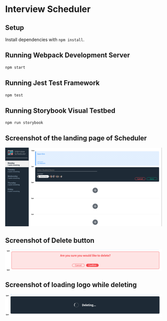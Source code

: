 # Interview Scheduler

## Setup

Install dependencies with `npm install`.

## Running Webpack Development Server

```sh
npm start
```

## Running Jest Test Framework

```sh
npm test
```

## Running Storybook Visual Testbed

```sh
npm run storybook
```

## Screenshot of the landing page of Scheduler
!["Screenshot of the landing page of Scheduler"](https://github.com/skimmilk1172/scheduler/blob/master/docs/home.png?raw=true)

## Screenshot of Delete button
!["Screenshot of Delete button"](https://github.com/skimmilk1172/scheduler/blob/master/docs/delete.png?raw=true)

## Screenshot of loading logo while deleting
!["Screenshot of loading logo while deleting"](https://github.com/skimmilk1172/scheduler/blob/master/docs/load.png?raw=true)